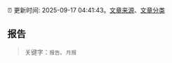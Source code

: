 :alarm_clock: 更新时间: 2025-09-17 04:41:43。[文章来源](/README.md)、[文章分类](/TAGS.md)

## 报告


> 关键字：`报告`、`月报`



